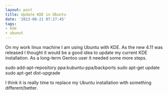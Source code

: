 ```yaml
---
layout: post
title: Update KDE in Ubuntu
date: '2013-08-21 07:27:45'
tags:
- kde
- ubunut
---
```



On my work linux machine I am using Ubuntu with KDE. As the new 4.11 was released I thought it would be a good idea to update my current KDE installation. As a long-term Gentoo user it needed some more steps.

 sudo add-apt-repository ppa:kubuntu-ppa/backports sudo apt-get update sudo apt-get dist-upgrade

I think it is really time to replace my Ubuntu installation with something different/better.
